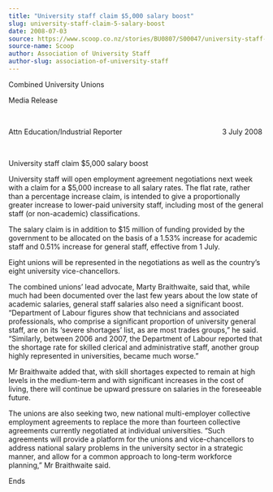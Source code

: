 ```yaml
---
title: "University staff claim $5,000 salary boost"
slug: university-staff-claim-5-salary-boost
date: 2008-07-03
source: https://www.scoop.co.nz/stories/BU0807/S00047/university-staff-claim-5000-salary-boost.htm
source-name: Scoop
author: Association of University Staff
author-slug: association-of-university-staff
---
```


<p>Combined University Unions</p>

<p>Media Release</p>

<p>&nbsp;</p>

<p>Attn
Education/Industrial Reporter&nbsp;&nbsp;&nbsp;
&nbsp;&nbsp;&nbsp;&nbsp;&nbsp;&nbsp;&nbsp;&nbsp;&nbsp;&nbsp;&nbsp;&nbsp;&nbsp;&nbsp;&nbsp;&nbsp;&nbsp;&nbsp;&nbsp;&nbsp;&nbsp;&nbsp;&nbsp;&nbsp;&nbsp;&nbsp;&nbsp;&nbsp;&nbsp;&nbsp;&nbsp;&nbsp;&nbsp;&nbsp;&nbsp;&nbsp;&nbsp;&nbsp;&nbsp;&nbsp;&nbsp;&nbsp;&nbsp;&nbsp;&nbsp;&nbsp;3
July 2008</p>

<p>&nbsp;</p>

<p>University staff claim $5,000 salary
boost</p>

<p>University staff will open employment agreement
negotiations next week with a claim for a $5,000 increase to
all salary rates. The flat rate, rather than a percentage
increase claim, is intended to give a proportionally greater
increase to lower-paid university staff, including most of
the general staff (or non-academic) classifications.</p>

<p>The
salary claim is in addition to $15 million of funding
provided by the government to be allocated on the basis of a
1.53% increase for academic staff and 0.51% increase for
general staff, effective from 1 July.</p>

<p>Eight unions will be
represented in the negotiations as well as the country’s
eight university vice-chancellors.</p>

<p>The combined unions’
lead advocate, Marty Braithwaite, said that, while much had
been documented over the last few years about the low state
of academic salaries, general staff salaries also need a
significant boost. “Department of Labour figures show that
technicians and associated professionals, who comprise a
significant proportion of university general staff, are on
its ‘severe shortages’ list, as are most trades
groups,” he said. “Similarly, between 2006 and 2007, the
Department of Labour reported that the shortage rate for
skilled clerical and administrative staff, another group
highly represented in universities, became much
worse.”<p>
<p>Mr Braithwaite added that, with skill shortages
expected to remain at high levels in the medium-term and
with significant increases in the cost of living, there will
continue be upward pressure on salaries in the foreseeable
future.</p>

<p>The unions are also seeking two, new national
multi-employer collective employment agreements to replace
the more than fourteen collective agreements currently
negotiated at individual universities. “Such agreements
will provide a platform for the unions and vice-chancellors
to address national salary problems in the university sector
in a strategic manner, and allow for a common approach to
long-term workforce planning,” Mr Braithwaite
said.</p>

<p>Ends</p>



<p>&nbsp;</p>

<p>&nbsp;</p>

<p>&nbsp;</p>

<p>&nbsp;</p>

<p>&nbsp;<p>
         